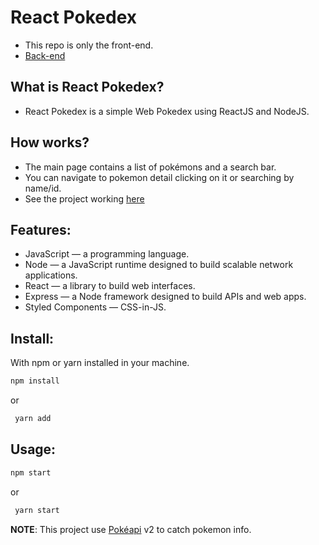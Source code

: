 # React Pokedex

- This repo is only the front-end.
- [Back-end](https://github.com/romaniaph/react-pokedex-server)

## What is React Pokedex?
 - React Pokedex is a simple Web Pokedex using ReactJS and NodeJS.
 
 ## How works?
 - The main page contains a list of pokémons and a search bar. 
 - You can navigate to pokemon detail clicking on it or searching by name/id.
 - See the project working [here](https://pedro-pokedex.netlify.com)
 
 ## Features: 
 - JavaScript — a programming language.
 - Node — a JavaScript runtime designed to build scalable network applications.
 - React — a library to build web interfaces.
 - Express — a Node framework designed to build APIs and web apps.
 - Styled Components — CSS-in-JS.
 
## Install:
With npm or yarn installed in your machine.

  ```sh
  npm install
  ```
 or 
 ```sh
  yarn add
  ```
  
## Usage:


   ```sh
   npm start
   ```
  or
  ```sh
   yarn start
   ```
  
**NOTE**: This project use [Pokéapi](https://pokeapi.co/) v2 to catch pokemon info.
